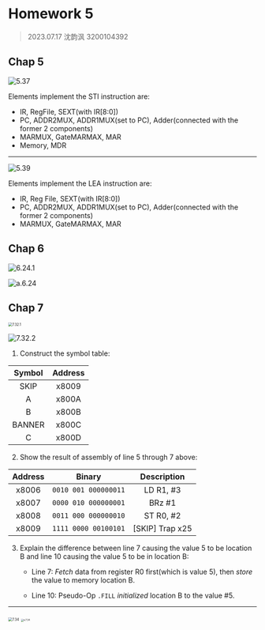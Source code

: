 

# Homework 5

> 2023.07.17 沈韵沨 3200104392

## Chap 5

![5.37](/Users/shen/Desktop/5.37.png)

Elements implement the STI instruction are:

- IR, RegFile, SEXT(with IR[8:0])
- PC, ADDR2MUX, ADDR1MUX(set to PC), Adder(connected with the former 2 components)
- MARMUX, GateMARMAX, MAR
- Memory, MDR

---

![5.39](/Users/shen/Desktop/5.39.png)

Elements implement the LEA instruction are:

- IR, Reg File, SEXT(with IR[8:0])
- PC, ADDR2MUX, ADDR1MUX(set to PC), Adder(connected with the former 2 components)
- MARMUX, GateMARMAX, MAR

<div style="page-break-after: always;"></div>

## Chap 6

![6.24.1](/Users/shen/Desktop/6.24.1.png)

![a.6.24](/Users/shen/Desktop/a.6.24.jpeg)

<div style="page-break-after: always;"></div>

## Chap 7

<img src="/Users/shen/Desktop/7.32.1.png" alt="7.32.1" style="zoom:50%;" />

![7.32.2](/Users/shen/Desktop/7.32.2.png)

<div style="page-break-after: always;"></div>

1. Construct the symbol table:

| Symbol | Address |
| :----: | :-----: |
|  SKIP  |  x8009  |
|   A    |  x800A  |
|   B    |  x800B  |
| BANNER |  x800C  |
|   C    |  x800D  |

2. Show the result of assembly of line 5 through 7 above:

| Address |        Binary        |   Description   |
| :-----: | :------------------: | :-------------: |
|  x8006  | `0010 001 000000011` |    LD R1, #3    |
|  x8007  | `0000 010 000000001` |     BRz #1      |
|  x8008  | `0011 000 000000010` |    ST R0, #2    |
|  x8009  | `1111 0000 00100101` | [SKIP] Trap x25 |

3. Explain the difference between line 7 causing the value 5 to be location B and line 10 causing the value 5 to be in location B:

   - Line 7: *Fetch* data from register R0 first(which is value 5), then *store* the value to memory location B.

   - Line 10: Pseudo-Op `.FILL` *initialized* location B to the value #5.

---

<img src="/Users/shen/Desktop/7.34.png" alt="7.34" style="zoom:50%;" />

<img src="/Users/shen/Desktop/a.7.34.jpeg" alt="a.7.34" style="zoom: 33%;" />